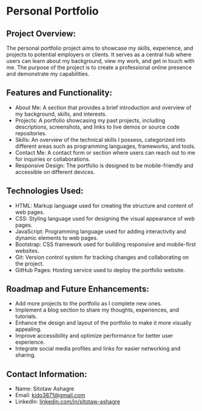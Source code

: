 # Personal Portfolio

## Project Overview:
The personal portfolio project aims to showcase my skills, experience, and projects to potential employers or clients. It serves as a central hub where users can learn about my background, view my work, and get in touch with me. The purpose of the project is to create a professional online presence and demonstrate my capabilities.

## Features and Functionality:
- About Me: A section that provides a brief introduction and overview of my background, skills, and interests.
- Projects: A portfolio showcasing my past projects, including descriptions, screenshots, and links to live demos or source code repositories.
- Skills: An overview of the technical skills I possess, categorized into different areas such as programming languages, frameworks, and tools.
- Contact Me: A contact form or section where users can reach out to me for inquiries or collaborations.
- Responsive Design: The portfolio is designed to be mobile-friendly and accessible on different devices.

## Technologies Used:
- HTML: Markup language used for creating the structure and content of web pages.
- CSS: Styling language used for designing the visual appearance of web pages.
- JavaScript: Programming language used for adding interactivity and dynamic elements to web pages.
- Bootstrap: CSS framework used for building responsive and mobile-first websites.
- Git: Version control system for tracking changes and collaborating on the project.
- GitHub Pages: Hosting service used to deploy the portfolio website.

## Roadmap and Future Enhancements:
- Add more projects to the portfolio as I complete new ones.
- Implement a blog section to share my thoughts, experiences, and tutorials.
- Enhance the design and layout of the portfolio to make it more visually appealing.
- Improve accessibility and optimize performance for better user experience.
- Integrate social media profiles and links for easier networking and sharing.

## Contact Information:
- Name: Sitotaw Ashagre
- Email: kido3871@gmail.com
- LinkedIn: [linkedin.com/in/sitotaw-ashagre](https://www.linkedin.com/in/sitotaw-ashagre-68a0aa252/)
